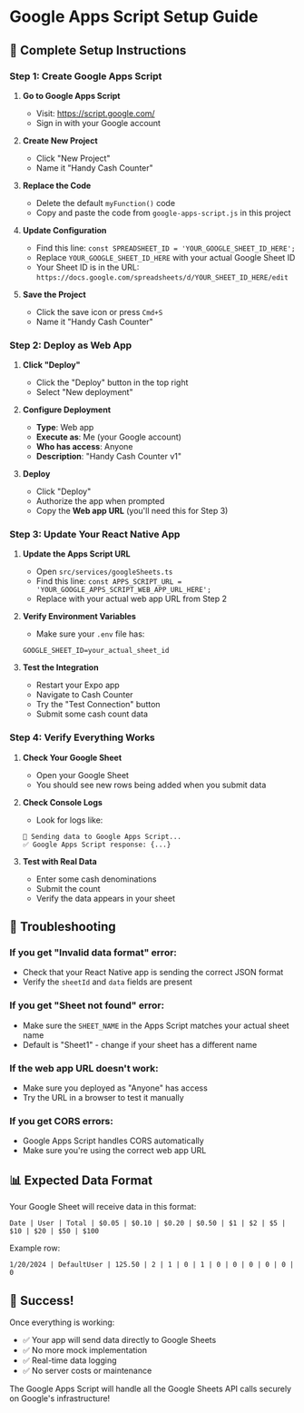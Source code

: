 # Google Apps Script Setup Guide

## 🚀 Complete Setup Instructions

### Step 1: Create Google Apps Script

1. **Go to Google Apps Script**
   - Visit: https://script.google.com/
   - Sign in with your Google account

2. **Create New Project**
   - Click "New Project"
   - Name it "Handy Cash Counter"

3. **Replace the Code**
   - Delete the default `myFunction()` code
   - Copy and paste the code from `google-apps-script.js` in this project

4. **Update Configuration**
   - Find this line: `const SPREADSHEET_ID = 'YOUR_GOOGLE_SHEET_ID_HERE';`
   - Replace `YOUR_GOOGLE_SHEET_ID_HERE` with your actual Google Sheet ID
   - Your Sheet ID is in the URL: `https://docs.google.com/spreadsheets/d/YOUR_SHEET_ID_HERE/edit`

5. **Save the Project**
   - Click the save icon or press `Cmd+S`
   - Name it "Handy Cash Counter"

### Step 2: Deploy as Web App

1. **Click "Deploy"**
   - Click the "Deploy" button in the top right
   - Select "New deployment"

2. **Configure Deployment**
   - **Type**: Web app
   - **Execute as**: Me (your Google account)
   - **Who has access**: Anyone
   - **Description**: "Handy Cash Counter v1"

3. **Deploy**
   - Click "Deploy"
   - Authorize the app when prompted
   - Copy the **Web app URL** (you'll need this for Step 3)

### Step 3: Update Your React Native App

1. **Update the Apps Script URL**
   - Open `src/services/googleSheets.ts`
   - Find this line: `const APPS_SCRIPT_URL = 'YOUR_GOOGLE_APPS_SCRIPT_WEB_APP_URL_HERE';`
   - Replace with your actual web app URL from Step 2

2. **Verify Environment Variables**
   - Make sure your `.env` file has:
   ```env
   GOOGLE_SHEET_ID=your_actual_sheet_id
   ```

3. **Test the Integration**
   - Restart your Expo app
   - Navigate to Cash Counter
   - Try the "Test Connection" button
   - Submit some cash count data

### Step 4: Verify Everything Works

1. **Check Your Google Sheet**
   - Open your Google Sheet
   - You should see new rows being added when you submit data

2. **Check Console Logs**
   - Look for logs like:
   ```
   📡 Sending data to Google Apps Script...
   ✅ Google Apps Script response: {...}
   ```

3. **Test with Real Data**
   - Enter some cash denominations
   - Submit the count
   - Verify the data appears in your sheet

## 🔧 Troubleshooting

### If you get "Invalid data format" error:
- Check that your React Native app is sending the correct JSON format
- Verify the `sheetId` and `data` fields are present

### If you get "Sheet not found" error:
- Make sure the `SHEET_NAME` in the Apps Script matches your actual sheet name
- Default is "Sheet1" - change if your sheet has a different name

### If the web app URL doesn't work:
- Make sure you deployed as "Anyone" has access
- Try the URL in a browser to test it manually

### If you get CORS errors:
- Google Apps Script handles CORS automatically
- Make sure you're using the correct web app URL

## 📊 Expected Data Format

Your Google Sheet will receive data in this format:
```
Date | User | Total | $0.05 | $0.10 | $0.20 | $0.50 | $1 | $2 | $5 | $10 | $20 | $50 | $100
```

Example row:
```
1/20/2024 | DefaultUser | 125.50 | 2 | 1 | 0 | 1 | 0 | 0 | 0 | 0 | 0 | 0
```

## 🎉 Success!

Once everything is working:
- ✅ Your app will send data directly to Google Sheets
- ✅ No more mock implementation
- ✅ Real-time data logging
- ✅ No server costs or maintenance

The Google Apps Script will handle all the Google Sheets API calls securely on Google's infrastructure! 